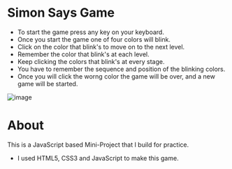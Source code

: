 # Simon Says Game

- To start the game press any key on your keyboard.
- Once you start the game one of four colors will blink.
- Click on the color that blink's to move on to the next level.
- Remember the color that blink's at each level.
- Keep clicking the colors that blink's at every stage.
- You have to remember the sequence and position of the blinking colors.
- Once you will click the worng color the game will be over, and a new game will be started.

![image](https://github.com/user-attachments/assets/fb933a05-5b56-48cf-9121-82a006172b22)

# About

This is a JavaScript based Mini-Project that I build for practice.
- I used HTML5, CSS3 and JavaScript to make this game.
